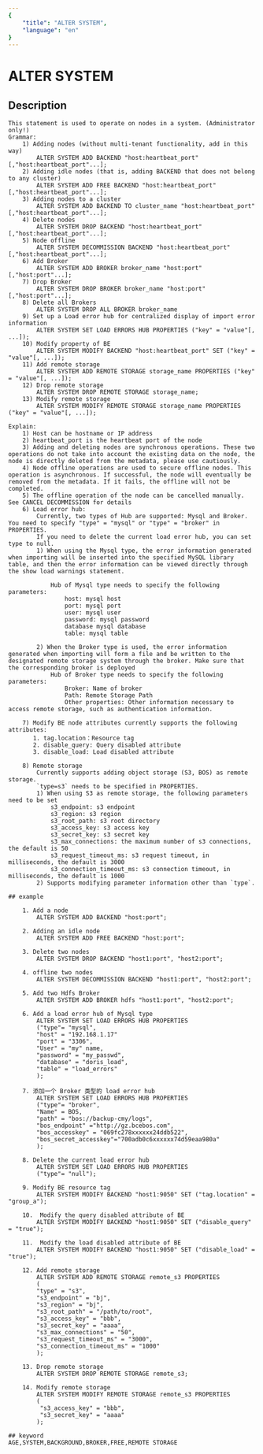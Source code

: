 ```yaml
---
{
    "title": "ALTER SYSTEM",
    "language": "en"
}
---
```


<!-- 
Licensed to the Apache Software Foundation (ASF) under one
or more contributor license agreements.  See the NOTICE file
distributed with this work for additional information
regarding copyright ownership.  The ASF licenses this file
to you under the Apache License, Version 2.0 (the
"License"); you may not use this file except in compliance
with the License.  You may obtain a copy of the License at

  http://www.apache.org/licenses/LICENSE-2.0

Unless required by applicable law or agreed to in writing,
software distributed under the License is distributed on an
"AS IS" BASIS, WITHOUT WARRANTIES OR CONDITIONS OF ANY
KIND, either express or implied.  See the License for the
specific language governing permissions and limitations
under the License.
-->

# ALTER SYSTEM
## Description

    This statement is used to operate on nodes in a system. (Administrator only!)
    Grammar:
        1) Adding nodes (without multi-tenant functionality, add in this way)
            ALTER SYSTEM ADD BACKEND "host:heartbeat_port"[,"host:heartbeat_port"...];
        2) Adding idle nodes (that is, adding BACKEND that does not belong to any cluster)
            ALTER SYSTEM ADD FREE BACKEND "host:heartbeat_port"[,"host:heartbeat_port"...];
        3) Adding nodes to a cluster
            ALTER SYSTEM ADD BACKEND TO cluster_name "host:heartbeat_port"[,"host:heartbeat_port"...];
        4) Delete nodes
            ALTER SYSTEM DROP BACKEND "host:heartbeat_port"[,"host:heartbeat_port"...];
        5) Node offline
            ALTER SYSTEM DECOMMISSION BACKEND "host:heartbeat_port"[,"host:heartbeat_port"...];
        6) Add Broker
            ALTER SYSTEM ADD BROKER broker_name "host:port"[,"host:port"...];
        7) Drop Broker
            ALTER SYSTEM DROP BROKER broker_name "host:port"[,"host:port"...];
        8) Delete all Brokers
            ALTER SYSTEM DROP ALL BROKER broker_name
        9) Set up a Load error hub for centralized display of import error information
            ALTER SYSTEM SET LOAD ERRORS HUB PROPERTIES ("key" = "value"[, ...]);
        10) Modify property of BE
            ALTER SYSTEM MODIFY BACKEND "host:heartbeat_port" SET ("key" = "value"[, ...]);
        11) Add remote storage
            ALTER SYSTEM ADD REMOTE STORAGE storage_name PROPERTIES ("key" = "value"[, ...]);
        12) Drop remote storage
            ALTER SYSTEM DROP REMOTE STORAGE storage_name;
        13) Modify remote storage
            ALTER SYSTEM MODIFY REMOTE STORAGE storage_name PROPERTIES ("key" = "value"[, ...]);

    Explain:
        1) Host can be hostname or IP address
        2) heartbeat_port is the heartbeat port of the node
        3) Adding and deleting nodes are synchronous operations. These two operations do not take into account the existing data on the node, the node is directly deleted from the metadata, please use cautiously.
        4) Node offline operations are used to secure offline nodes. This operation is asynchronous. If successful, the node will eventually be removed from the metadata. If it fails, the offline will not be completed.
        5) The offline operation of the node can be cancelled manually. See CANCEL DECOMMISSION for details
        6) Load error hub:
            Currently, two types of Hub are supported: Mysql and Broker. You need to specify "type" = "mysql" or "type" = "broker" in PROPERTIES.
            If you need to delete the current load error hub, you can set type to null.
            1) When using the Mysql type, the error information generated when importing will be inserted into the specified MySQL library table, and then the error information can be viewed directly through the show load warnings statement.

                Hub of Mysql type needs to specify the following parameters:
                    host: mysql host
                    port: mysql port
                    user: mysql user
                    password: mysql password
                    database mysql database
                    table: mysql table

            2) When the Broker type is used, the error information generated when importing will form a file and be written to the designated remote storage system through the broker. Make sure that the corresponding broker is deployed
                Hub of Broker type needs to specify the following parameters:
                    Broker: Name of broker
                    Path: Remote Storage Path
                    Other properties: Other information necessary to access remote storage, such as authentication information.

        7) Modify BE node attributes currently supports the following attributes:
           1. tag.location：Resource tag
           2. disable_query: Query disabled attribute
           3. disable_load: Load disabled attribute

        8) Remote storage
            Currently supports adding object storage (S3, BOS) as remote storage.
            `type=s3` needs to be specified in PROPERTIES.
            1) When using S3 as remote storage, the following parameters need to be set
                s3_endpoint: s3 endpoint
                s3_region: s3 region
                s3_root_path: s3 root directory
                s3_access_key: s3 access key
                s3_secret_key: s3 secret key
                s3_max_connections: the maximum number of s3 connections, the default is 50
                s3_request_timeout_ms: s3 request timeout, in milliseconds, the default is 3000
                s3_connection_timeout_ms: s3 connection timeout, in milliseconds, the default is 1000
            2) Supports modifying parameter information other than `type`.

    ## example

        1. Add a node
            ALTER SYSTEM ADD BACKEND "host:port";

        2. Adding an idle node
            ALTER SYSTEM ADD FREE BACKEND "host:port";

        3. Delete two nodes
            ALTER SYSTEM DROP BACKEND "host1:port", "host2:port";

        4. offline two nodes
            ALTER SYSTEM DECOMMISSION BACKEND "host1:port", "host2:port";

        5. Add two Hdfs Broker
            ALTER SYSTEM ADD BROKER hdfs "host1:port", "host2:port";

        6. Add a load error hub of Mysql type
            ALTER SYSTEM SET LOAD ERRORS HUB PROPERTIES
            ("type"= "mysql",
            "host" = "192.168.1.17"
            "port" = "3306",
            "User" = "my" name,
            "password" = "my_passwd",
            "database" = "doris_load",
            "table" = "load_errors"
            );

        7. 添加一个 Broker 类型的 load error hub
            ALTER SYSTEM SET LOAD ERRORS HUB PROPERTIES
            ("type"= "broker",
            "Name" = BOS,
            "path" = "bos://backup-cmy/logs",
            "bos_endpoint" ="http://gz.bcebos.com",
            "bos_accesskey" = "069fc278xxxxxx24ddb522",
            "bos_secret_accesskey"="700adb0c6xxxxxx74d59eaa980a"
            );

        8. Delete the current load error hub
            ALTER SYSTEM SET LOAD ERRORS HUB PROPERTIES
            ("type"= "null");

        9. Modify BE resource tag
            ALTER SYSTEM MODIFY BACKEND "host1:9050" SET ("tag.location" = "group_a");

        10.  Modify the query disabled attribute of BE
            ALTER SYSTEM MODIFY BACKEND "host1:9050" SET ("disable_query" = "true");

        11.  Modify the load disabled attribute of BE
            ALTER SYSTEM MODIFY BACKEND "host1:9050" SET ("disable_load" = "true"); 

        12. Add remote storage
            ALTER SYSTEM ADD REMOTE STORAGE remote_s3 PROPERTIES
            (
            "type" = "s3",
            "s3_endpoint" = "bj",
            "s3_region" = "bj",
            "s3_root_path" = "/path/to/root",
            "s3_access_key" = "bbb",
            "s3_secret_key" = "aaaa",
            "s3_max_connections" = "50",
            "s3_request_timeout_ms" = "3000",
            "s3_connection_timeout_ms" = "1000"
            );

        13. Drop remote storage
            ALTER SYSTEM DROP REMOTE STORAGE remote_s3;

        14. Modify remote storage
            ALTER SYSTEM MODIFY REMOTE STORAGE remote_s3 PROPERTIES
            (
             "s3_access_key" = "bbb",
             "s3_secret_key" = "aaaa"
            );

    ## keyword
    AGE,SYSTEM,BACKGROUND,BROKER,FREE,REMOTE STORAGE
